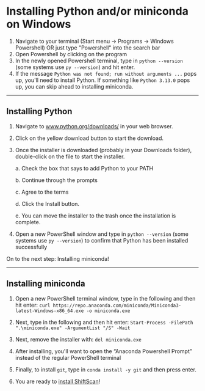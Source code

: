 # Installing Python and/or miniconda on Windows

1. Navigate to your terminal (Start menu -> Programs -> Windows Powershell) OR just type "Powershell" into the search bar
2. Open Powershell by clicking on the program 
3. In the newly opened Powershell terminal, type in ```python --version``` (some systems use ```py --version```) and hit enter.
4. If the message ```Python was not found; run without arguments ...``` pops up, you'll need to install Python. If something like ```Python 3.13.0``` pops up, you can skip ahead to installing miniconda.

___
## Installing Python

1. Navigate to www.python.org/downloads/ in your web browser.

2. Click on the yellow download button to start the download.

3. Once the installer is downloaded (probably in your Downloads folder), double-click on the file to start the installer.

   a. Check the box that says to add Python to your PATH

   b. Continue through the prompts

   c. Agree to the terms

   d. Click the Install button.
   
   e. You can move the installer to the trash once the installation is complete.

5. Open a new PowerShell window and type in ```python --version``` (some systems use ```py --version```) to confirm that Python has been installed successfully

On to the next step: Installing miniconda!

___

## Installing miniconda 

1. Open a new PowerShell terminal window, type in the following and then hit enter: ```curl https://repo.anaconda.com/miniconda/Miniconda3-latest-Windows-x86_64.exe -o miniconda.exe```

2. Next, type in the following and then hit enter: ```Start-Process -FilePath ".\miniconda.exe" -ArgumentList "/S" -Wait```

3. Next, remove the installer with: ```del miniconda.exe```

4. After installing, you'll want to open the “Anaconda Powershell Prompt” instead of the regular PowerShell terminal

5. Finally, to install ```git```, type in ```conda install -y git``` and then press enter.
 
6. You are ready to [install ShiftScan](README.md)!
